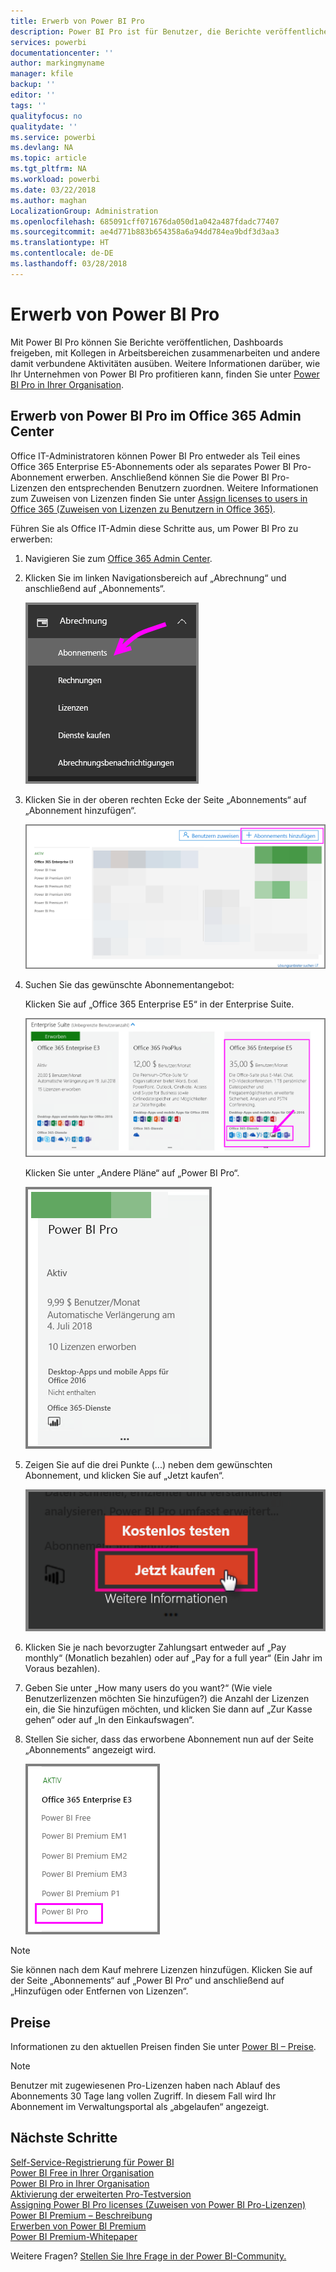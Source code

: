 ```yaml
---
title: Erwerb von Power BI Pro
description: Power BI Pro ist für Benutzer, die Berichte veröffentlichen, Dashboards freigeben, mit Kollegen in Arbeitsbereichen zusammenarbeiten und andere damit verbundene Aktivitäten ausüben.
services: powerbi
documentationcenter: ''
author: markingmyname
manager: kfile
backup: ''
editor: ''
tags: ''
qualityfocus: no
qualitydate: ''
ms.service: powerbi
ms.devlang: NA
ms.topic: article
ms.tgt_pltfrm: NA
ms.workload: powerbi
ms.date: 03/22/2018
ms.author: maghan
LocalizationGroup: Administration
ms.openlocfilehash: 685091cff071676da050d1a042a487fdadc77407
ms.sourcegitcommit: ae4d771b883b654358a6a94dd784ea9bdf3d3aa3
ms.translationtype: HT
ms.contentlocale: de-DE
ms.lasthandoff: 03/28/2018
---
```

# <a name="purchasing-power-bi-pro"></a>Erwerb von Power BI Pro

Mit Power BI Pro können Sie Berichte veröffentlichen, Dashboards freigeben, mit Kollegen in Arbeitsbereichen zusammenarbeiten und andere damit verbundene Aktivitäten ausüben. Weitere Informationen darüber, wie Ihr Unternehmen von Power BI Pro profitieren kann, finden Sie unter [Power BI Pro in Ihrer Organisation](service-admin-power-bi-pro-in-your-organization.md).

## <a name="purchasing-power-bi-pro-through-office-365-admin-center"></a>Erwerb von Power BI Pro im Office 365 Admin Center

Office IT-Administratoren können Power BI Pro entweder als Teil eines Office 365 Enterprise E5-Abonnements oder als separates Power BI Pro-Abonnement erwerben. Anschließend können Sie die Power BI Pro-Lizenzen den entsprechenden Benutzern zuordnen. Weitere Informationen zum Zuweisen von Lizenzen finden Sie unter [Assign licenses to users in Office 365 (Zuweisen von Lizenzen zu Benutzern in Office 365)](https://support.office.com/en-us/article/assign-licenses-to-users-in-office-365-for-business-997596b5-4173-4627-b915-36abac6786dc?ui=en-US&rs=en-US&ad=US).

Führen Sie als Office IT-Admin diese Schritte aus, um Power BI Pro zu erwerben:

1. Navigieren Sie zum [Office 365 Admin Center](https://portal.office.com/adminportal/home#/homepage).
2. Klicken Sie im linken Navigationsbereich auf „Abrechnung“ und anschließend auf „Abonnements“.

    ![Navigationsbereich](media/service-admin-purchasing-power-bi-pro/service-purchasing-power-bi-pro/service-purchasing-power-bi-pro-01.png)

3. Klicken Sie in der oberen rechten Ecke der Seite „Abonnements“ auf „Abonnement hinzufügen“.

    ![Abonnement](media/service-admin-purchasing-power-bi-pro/service-purchasing-power-bi-pro/service-purchasing-power-bi-pro-02.png)

4. Suchen Sie das gewünschte Abonnementangebot:

    Klicken Sie auf „Office 365 Enterprise E5“ in der Enterprise Suite.

    ![Office-E5-Abonnement](media/service-admin-purchasing-power-bi-pro/service-purchasing-power-bi-pro/service-purchasing-power-bi-pro-03.png)

    Klicken Sie unter „Andere Pläne“ auf „Power BI Pro“.

    ![PBI-Abonnement](media/service-admin-purchasing-power-bi-pro/service-purchasing-power-bi-pro/service-purchasing-power-bi-pro-04.png)

5. Zeigen Sie auf die drei Punkte (...) neben dem gewünschten Abonnement, und klicken Sie auf „Jetzt kaufen“.

    ![Jetzt kaufen](media/service-admin-purchasing-power-bi-pro/service-purchasing-power-bi-pro/service-purchasing-power-bi-pro-05.png)

6. Klicken Sie je nach bevorzugter Zahlungsart entweder auf „Pay monthly“ (Monatlich bezahlen) oder auf „Pay for a full year“ (Ein Jahr im Voraus bezahlen).
7. Geben Sie unter „How many users do you want?“ (Wie viele Benutzerlizenzen möchten Sie hinzufügen?) die Anzahl der Lizenzen ein, die Sie hinzufügen möchten, und klicken Sie dann auf „Zur Kasse gehen“ oder auf „In den Einkaufswagen“.
8. Stellen Sie sicher, dass das erworbene Abonnement nun auf der Seite „Abonnements“ angezeigt wird.

   ![Erworbenes Abonnement](media/service-admin-purchasing-power-bi-pro/service-purchasing-power-bi-pro/service-purchasing-power-bi-pro-06.png)

> [!NOTE]
> Sie können nach dem Kauf mehrere Lizenzen hinzufügen. Klicken Sie auf der Seite „Abonnements“ auf „Power BI Pro“ und anschließend auf „Hinzufügen oder Entfernen von Lizenzen“.
>

## <a name="pricing"></a>Preise

Informationen zu den aktuellen Preisen finden Sie unter [Power BI – Preise](https://powerbi.microsoft.com/en-us/pricing/).

> [!NOTE]
> Benutzer mit zugewiesenen Pro-Lizenzen haben nach Ablauf des Abonnements 30 Tage lang vollen Zugriff. In diesem Fall wird Ihr Abonnement im Verwaltungsportal als „abgelaufen“ angezeigt.
>

## <a name="next-steps"></a>Nächste Schritte
[Self-Service-Registrierung für Power BI](service-admin-signing-up-for-power-bi-with-a-new-office-365-trial.md)
<br/>
[Power BI Free in Ihrer Organisation](service-admin-service-free-in-your-organization.md)
<br/>
[Power BI Pro in Ihrer Organisation](service-admin-power-bi-pro-in-your-organization.md)
<br/>
[Aktivierung der erweiterten Pro-Testversion](service-extended-pro-trial.md)
<br/>
[Assigning Power BI Pro licenses (Zuweisen von Power BI Pro-Lizenzen)](service-admin-assigning-power-bi-pro-licenses.md)
<br/>
[Power BI Premium – Beschreibung](service-admin-premium-manage.md)
<br/>
[Erwerben von Power BI Premium](service-admin-premium-purchase.md)
<br/>
[Power BI Premium-Whitepaper](https://aka.ms/pbipremiumwhitepaper)

Weitere Fragen? [Stellen Sie Ihre Frage in der Power BI-Community.](https://community.powerbi.com/)
